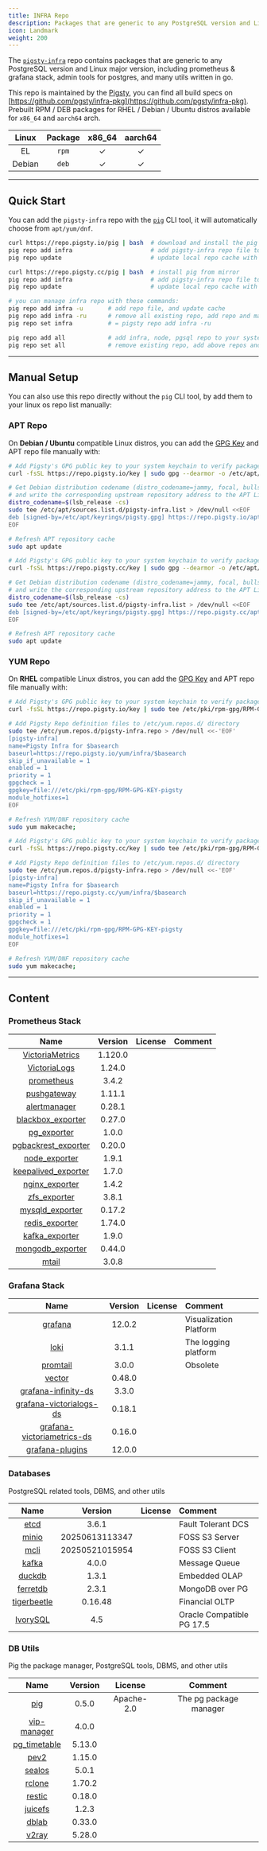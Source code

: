 ```yaml
---
title: INFRA Repo
description: Packages that are generic to any PostgreSQL version and Linux major version.
icon: Landmark
weight: 200
---
```


The [`pigsty-infra`](https://github.com/pgsty/infra-pkg) repo contains packages that are generic to any PostgreSQL version and Linux major version,
including prometheus & grafana stack, admin tools for postgres, and many utils written in go.

This repo is maintained by the [Pigsty](https://doc.pgsty.com), you can find all build specs on [https://github.com/pgsty/infra-pkg](https://github.com/pgsty/infra-pkg).
Prebuilt RPM / DEB packages for RHEL / Debian / Ubuntu distros available for `x86_64` and `aarch64` arch.

| Linux  | Package | x86_64 | aarch64 |
|:------:|:-------:|:------:|:-------:|
|   EL   |  `rpm`  |   ✓    |    ✓    |
| Debian |  `deb`  |   ✓    |    ✓    |

--------

## Quick Start

You can add the `pigsty-infra` repo with the [`pig`](/cmd/repo) CLI tool, it will automatically choose from `apt/yum/dnf`.

```bash tab="default"
curl https://repo.pigsty.io/pig | bash  # download and install the pig CLI tool
pig repo add infra                      # add pigsty-infra repo file to you system
pig repo update                         # update local repo cache with apt / dnf
```
```bash tab="mirror"
curl https://repo.pigsty.cc/pig | bash  # install pig from mirror
pig repo add infra                      # add pigsty-infra repo file to you system
pig repo update                         # update local repo cache with apt / dnf
```
```bash tab="hint"
# you can manage infra repo with these commands:
pig repo add infra -u       # add repo file, and update cache
pig repo add infra -ru      # remove all existing repo, add repo and make cache
pig repo set infra          # = pigsty repo add infra -ru

pig repo add all            # add infra, node, pgsql repo to your system
pig repo set all            # remove existing repo, add above repos and update cache
```



--------

## Manual Setup

You can also use this repo directly without the `pig` CLI tool, by add them to your linux os repo list manually:

### APT Repo

On **Debian / Ubuntu** compatible Linux distros, you can add the [GPG Key](/repo/gpg) and APT repo file manually with:

```bash tab="default"
# Add Pigsty's GPG public key to your system keychain to verify package signatures
curl -fsSL https://repo.pigsty.io/key | sudo gpg --dearmor -o /etc/apt/keyrings/pigsty.gpg

# Get Debian distribution codename (distro_codename=jammy, focal, bullseye, bookworm)
# and write the corresponding upstream repository address to the APT List file
distro_codename=$(lsb_release -cs)
sudo tee /etc/apt/sources.list.d/pigsty-infra.list > /dev/null <<EOF
deb [signed-by=/etc/apt/keyrings/pigsty.gpg] https://repo.pigsty.io/apt/infra generic main
EOF

# Refresh APT repository cache
sudo apt update
```
```bash tab="mirror"
# Add Pigsty's GPG public key to your system keychain to verify package signatures
curl -fsSL https://repo.pigsty.cc/key | sudo gpg --dearmor -o /etc/apt/keyrings/pigsty.gpg

# Get Debian distribution codename (distro_codename=jammy, focal, bullseye, bookworm)
# and write the corresponding upstream repository address to the APT List file
distro_codename=$(lsb_release -cs)
sudo tee /etc/apt/sources.list.d/pigsty-infra.list > /dev/null <<EOF
deb [signed-by=/etc/apt/keyrings/pigsty.gpg] https://repo.pigsty.cc/apt/infra generic main
EOF

# Refresh APT repository cache
sudo apt update
```

### YUM Repo

On **RHEL** compatible Linux distros, you can add the [GPG Key](/repo/gpg) and APT repo file manually with:

```bash tab="default"
# Add Pigsty's GPG public key to your system keychain to verify package signatures
curl -fsSL https://repo.pigsty.io/key | sudo tee /etc/pki/rpm-gpg/RPM-GPG-KEY-pigsty >/dev/null

# Add Pigsty Repo definition files to /etc/yum.repos.d/ directory
sudo tee /etc/yum.repos.d/pigsty-infra.repo > /dev/null <<-'EOF'
[pigsty-infra]
name=Pigsty Infra for $basearch
baseurl=https://repo.pigsty.io/yum/infra/$basearch
skip_if_unavailable = 1
enabled = 1
priority = 1
gpgcheck = 1
gpgkey=file:///etc/pki/rpm-gpg/RPM-GPG-KEY-pigsty
module_hotfixes=1
EOF

# Refresh YUM/DNF repository cache
sudo yum makecache;
```
```bash tab="mirror"
# Add Pigsty's GPG public key to your system keychain to verify package signatures
curl -fsSL https://repo.pigsty.cc/key | sudo tee /etc/pki/rpm-gpg/RPM-GPG-KEY-pigsty >/dev/null

# Add Pigsty Repo definition files to /etc/yum.repos.d/ directory
sudo tee /etc/yum.repos.d/pigsty-infra.repo > /dev/null <<-'EOF'
[pigsty-infra]
name=Pigsty Infra for $basearch
baseurl=https://repo.pigsty.cc/yum/infra/$basearch
skip_if_unavailable = 1
enabled = 1
priority = 1
gpgcheck = 1
gpgkey=file:///etc/pki/rpm-gpg/RPM-GPG-KEY-pigsty
module_hotfixes=1
EOF

# Refresh YUM/DNF repository cache
sudo yum makecache;
```





--------

## Content

### Prometheus Stack

|                                    Name                                     | Version | License | Comment |
|:---------------------------------------------------------------------------:|:-------:|:-------:|:--------|
|    [VictoriaMetrics](https://github.com/VictoriaMetrics/VictoriaMetrics)    | 1.120.0 |         |         |
| [VictoriaLogs](https://github.com/VictoriaMetrics/VictoriaMetrics/releases) | 1.24.0  |         |         |
|           [prometheus](https://github.com/prometheus/prometheus)            |  3.4.2  |         |         |
|          [pushgateway](https://github.com/prometheus/pushgateway)           | 1.11.1  |         |         |
|         [alertmanager](https://github.com/prometheus/alertmanager)          | 0.28.1  |         |         |
|    [blackbox_exporter](https://github.com/prometheus/blackbox_exporter)     | 0.27.0  |         |         |
|             [pg_exporter](https://github.com/Vonng/pg_exporter)             |  1.0.0  |         |         |
|    [pgbackrest_exporter](https://github.com/woblerr/pgbackrest_exporter)    | 0.20.0  |         |         |
|        [node_exporter](https://github.com/prometheus/node_exporter)         |  1.9.1  |         |         |
|     [keepalived_exporter](https://github.com/mehdy/keepalived-exporter)     |  1.7.0  |         |         |
|   [nginx_exporter](https://github.com/nginxinc/nginx-prometheus-exporter)   |  1.4.2  |         |         |
|    [zfs_exporter](https://github.com/waitingsong/zfs_exporter/releases/)    |  3.8.1  |         |         |
|      [mysqld_exporter](https://github.com/prometheus/mysqld_exporter)       | 0.17.2  |         |         |
|        [redis_exporter](https://github.com/oliver006/redis_exporter)        | 1.74.0  |         |         |
|        [kafka_exporter](https://github.com/danielqsj/kafka_exporter)        |  1.9.0  |         |         |
|       [mongodb_exporter](https://github.com/percona/mongodb_exporter)       | 0.44.0  |         |         |
|                  [mtail](https://github.com/google/mtail)                   |  3.0.8  |         |         |

### Grafana Stack

|                                                 Name                                                  | Version | License | Comment                |
|:-----------------------------------------------------------------------------------------------------:|:-------:|:-------:|:-----------------------|
|                            [grafana](https://github.com/grafana/grafana/)                             | 12.0.2  |         | Visualization Platform |
|                                [loki](https://github.com/grafana/loki)                                |  3.1.1  |         | The logging platform   |
|                    [promtail](https://github.com/grafana/loki/releases/tag/v3.0.0)                    |  3.0.0  |         | Obsolete               |
|                       [vector](https://github.com/vectordotdev/vector/releases)                       | 0.48.0  |         |                        |
|            [grafana-infinity-ds](https://github.com/grafana/grafana-infinity-datasource/)             |  3.3.0  |         |                        |
|    [grafana-victorialogs-ds](https://github.com/VictoriaMetrics/victorialogs-datasource/releases/)    | 0.18.1  |         |                        |
| [grafana-victoriametrics-ds](https://github.com/VictoriaMetrics/victoriametrics-datasource/releases/) | 0.16.0  |         |                        |
|        [grafana-plugins](https://github.com/pgsty/infra-pkg/tree/main/noarch/grafana-plugins)         | 12.0.0  |         |                        |

### Databases

PostgreSQL related tools, DBMS, and other utils

|                           Name                            |    Version     | License | Comment                   |
|:---------------------------------------------------------:|:--------------:|:-------:|:--------------------------|
|          [etcd](https://github.com/etcd-io/etcd)          |     3.6.1      |         | Fault Tolerant DCS        |
|          [minio](https://github.com/minio/minio)          | 20250613113347 |         | FOSS S3 Server            |
|            [mcli](https://github.com/minio/mc)            | 20250521015954 |         | FOSS S3 Client            |
|        [kafka](https://kafka.apache.org/downloads)        |     4.0.0      |         | Message Queue             |
|        [duckdb](https://github.com/duckdb/duckdb)         |     1.3.1      |         | Embedded OLAP             |
|     [ferretdb](https://github.com/FerretDB/FerretDB)      |     2.3.1      |         | MongoDB over PG           |
| [tigerbeetle](https://github.com/tigerbeetle/tigerbeetle) |    0.16.48     |         | Financial OLTP            |
|     [IvorySQL](https://github.com/IvorySQL/IvorySQL)      |      4.5       |         | Oracle Compatible PG 17.5 |

### DB Utils

Pig the package manager, PostgreSQL tools, DBMS, and other utils

|                                Name                                 | Version |  License   |        Comment         |
|:-------------------------------------------------------------------:|:-------:|:----------:|:----------------------:|
|                 [pig](https://github.com/pgsty/pig)                 |  0.5.0  | Apache-2.0 | The pg package manager |
|  [vip-manager](https://github.com/cybertec-postgresql/vip-manager)  |  4.0.0  |            |                        |
| [pg_timetable](https://github.com/cybertec-postgresql/pg_timetable) | 5.13.0  |            |                        |
|  [pev2](https://github.com/pgsty/infra-pkg/tree/main/noarch/pev2)   | 1.15.0  |            |                        |
|             [sealos](https://github.com/labring/sealos)             |  5.0.1  |            |                        |
|        [rclone](https://github.com/rclone/rclone/releases/)         | 1.70.2  |            |                        |
|             [restic](https://github.com/restic/restic)              | 0.18.0  |            |                        |
|           [juicefs](https://github.com/juicedata/juicefs)           |  1.2.3  |            |                        |
|            [dblab](https://github.com/danvergara/dblab)             | 0.33.0  |            |                        |
|            [v2ray](https://github.com/v2fly/v2ray-core)             | 5.28.0  |            |                        |


